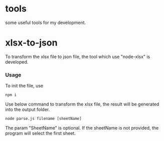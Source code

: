 # tools
some useful tools for my development.
# xlsx-to-json

To transform the xlsx file to json file, the tool which use "node-xlsx" is developed.

### Usage

To init the file, use

 ```
 npm i
 ```
Use below command to transform the xlsx file, the result will be generated into the output folder.

```
node parse.js filename [sheetName]
```
The param "SheetName" is optional. If the sheetName is not provided, the program will select the first sheet.
